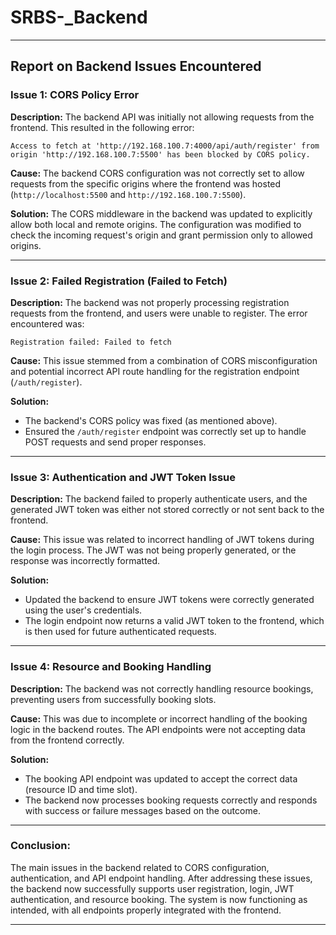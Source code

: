 # SRBS-_Backend

---

## Report on Backend Issues Encountered

### **Issue 1: CORS Policy Error**

**Description:**
The backend API was initially not allowing requests from the frontend. This resulted in the following error:
```
Access to fetch at 'http://192.168.100.7:4000/api/auth/register' from origin 'http://192.168.100.7:5500' has been blocked by CORS policy.
```

**Cause:**
The backend CORS configuration was not correctly set to allow requests from the specific origins where the frontend was hosted (`http://localhost:5500` and `http://192.168.100.7:5500`).

**Solution:**
The CORS middleware in the backend was updated to explicitly allow both local and remote origins. The configuration was modified to check the incoming request's origin and grant permission only to allowed origins.

---

### **Issue 2: Failed Registration (Failed to Fetch)**

**Description:**
The backend was not properly processing registration requests from the frontend, and users were unable to register. The error encountered was:
```
Registration failed: Failed to fetch
```

**Cause:**
This issue stemmed from a combination of CORS misconfiguration and potential incorrect API route handling for the registration endpoint (`/auth/register`).

**Solution:**
- The backend's CORS policy was fixed (as mentioned above).
- Ensured the `/auth/register` endpoint was correctly set up to handle POST requests and send proper responses.

---

### **Issue 3: Authentication and JWT Token Issue**

**Description:**
The backend failed to properly authenticate users, and the generated JWT token was either not stored correctly or not sent back to the frontend.

**Cause:**
This issue was related to incorrect handling of JWT tokens during the login process. The JWT was not being properly generated, or the response was incorrectly formatted.

**Solution:**
- Updated the backend to ensure JWT tokens were correctly generated using the user's credentials.
- The login endpoint now returns a valid JWT token to the frontend, which is then used for future authenticated requests.

---

### **Issue 4: Resource and Booking Handling**

**Description:**
The backend was not correctly handling resource bookings, preventing users from successfully booking slots.

**Cause:**
This was due to incomplete or incorrect handling of the booking logic in the backend routes. The API endpoints were not accepting data from the frontend correctly.

**Solution:**
- The booking API endpoint was updated to accept the correct data (resource ID and time slot).
- The backend now processes booking requests correctly and responds with success or failure messages based on the outcome.

---

### Conclusion:
The main issues in the backend related to CORS configuration, authentication, and API endpoint handling. After addressing these issues, the backend now successfully supports user registration, login, JWT authentication, and resource booking. The system is now functioning as intended, with all endpoints properly integrated with the frontend.

---



